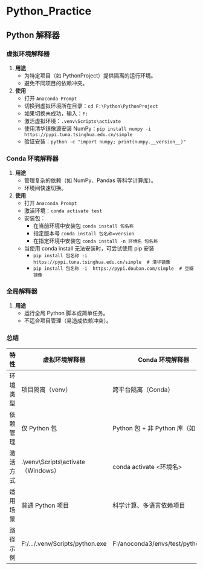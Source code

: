 # Python_Practice
## Python 解释器
### 虚拟环境解释器
1. **用途**
   - 为特定项目（如 PythonProject）提供隔离的运行环境。
   - 避免不同项目的依赖冲突。
2. **使用**
   - 打开 `Anaconda Prompt`
   - 切换到虚拟环境所在目录：`cd F:\Python\PythonProject`
   - 如果切换未成功，输入：`F:`
   - 激活虚拟环境：`.venv\Scripts\activate`
   - 使用清华镜像源安装 NumPy：`pip install numpy -i https://pypi.tuna.tsinghua.edu.cn/simple`
   - 验证安装：`python -c "import numpy; print(numpy.__version__)"`
### Conda 环境解释器
1. **用途**
   - 管理复杂的依赖（如 NumPy、Pandas 等科学计算库）。
   - 环境间快速切换。
2. **使用**
   - 打开 `Anaconda Prompt`
   - 激活环境：`conda activate test`
   - 安装包：
     - 在当前环境中安装包 `conda install 包名称`
     - 指定版本号 `conda install 包名称=version`
     - 在指定环境中安装包 `conda install -n 环境名 包名称`
   - 当使用 conda install 无法安装时，可尝试使用 pip 安装
     - `pip install 包名称 -i https://pypi.tuna.tsinghua.edu.cn/simple  # 清华镜像`
     - `pip install 包名称 -i  https://pypi.douban.com/simple  # 豆瓣镜像`
### 全局解释器
1. **用途**
   - 运行全局 Python 脚本或简单任务。
   - 不适合项目管理（易造成依赖冲突）。
### 总结
|特性|虚拟环境解释器|Conda 环境解释器|全局解释器|
|---|---|---|---|
|环境类型|项目隔离（venv）|跨平台隔离（Conda）|系统全局|
|依赖管理|仅 Python 包|Python 包 + 非 Python 库（如 C 库）|所有包全局安装|
|激活方式|.\venv\Scripts\activate（Windows）|conda activate <环境名>|无需激活|
|适用场景|普通 Python 项目|科学计算、多语言依赖项目|临时脚本或学习|
|路径示例|F:/.../.venv/Scripts/python.exe|F:/anoconda3/envs/test/python.exe|C:/.../WindowsApps/python3.10.exe|
